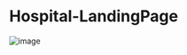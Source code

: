 # Hospital-LandingPage

![image](https://github.com/alihatem360/Hospital-LandingPage/assets/68661572/e1c16b8e-5bba-4353-9d63-eb2e0fedd75b)

